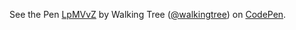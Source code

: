 <p data-height="268" data-theme-id="0" data-slug-hash="LpMVvZ" data-default-tab="result" data-user="walkingtree" class='codepen'>See the Pen <a href='http://codepen.io/walkingtree/pen/LpMVvZ/'>LpMVvZ</a> by Walking Tree (<a href='http://codepen.io/walkingtree'>@walkingtree</a>) on <a href='http://codepen.io'>CodePen</a>.</p>
<script async src="//assets.codepen.io/assets/embed/ei.js"></script>
